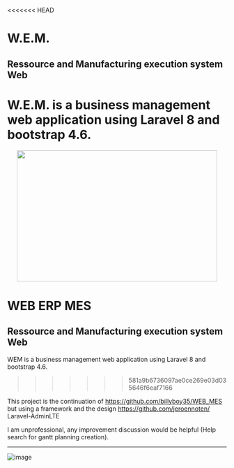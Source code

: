 <<<<<<< HEAD
# W.E.M. 
##  Ressource and Manufacturing execution system  Web


W.E.M. is a business management web application using Laravel 8 and bootstrap 4.6.
=======


<p align="center">
  <img width="460" height="300" src="https://user-images.githubusercontent.com/75578469/127404015-3706b77f-dea3-4acb-a722-06f483de95a9.png">
</p>

# WEB ERP MES
##  Ressource and Manufacturing execution system  Web

WEM is a business management web application using Laravel 8 and bootstrap 4.6.
>>>>>>> 581a9b6736097ae0ce269e03d035646f6eaf7166

This project is the continuation of https://github.com/billyboy35/WEB_MES but using a framework and the design https://github.com/jeroennoten/
Laravel-AdminLTE

I am unprofessional, any improvement discussion would be helpful (Help search for gantt planning creation).

-----------------
![image](https://user-images.githubusercontent.com/75578469/127155577-43752edd-243a-4c63-a557-0952f6a39d7a.png)

